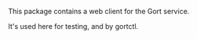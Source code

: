 This package contains a web client for the Gort service.

It's used here for testing, and by gortctl.
